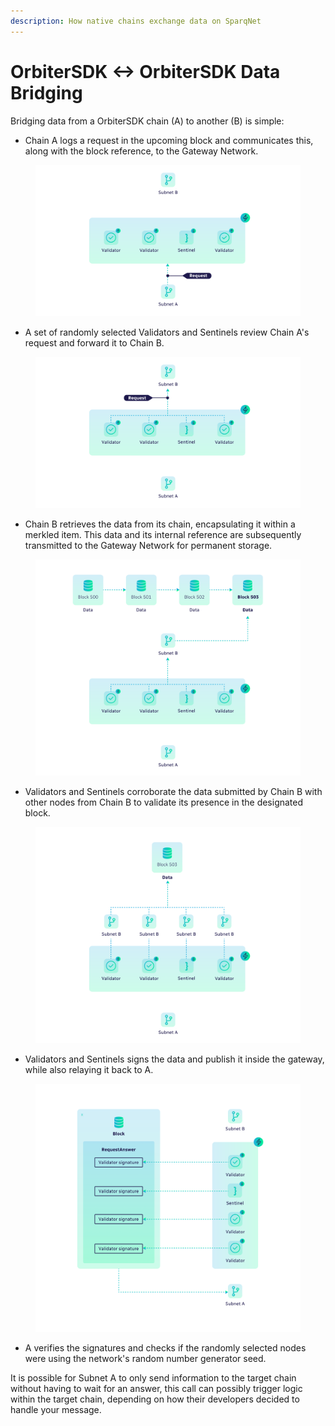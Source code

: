 ```yaml
---
description: How native chains exchange data on SparqNet
---
```


# OrbiterSDK <-> OrbiterSDK Data Bridging

Bridging data from a OrbiterSDK chain (A) to another (B) is simple:

* Chain A logs a request in the upcoming block and communicates this, along with the block reference, to the Gateway Network.

<figure><img src="../../.gitbook/assets/Diagram 1.0.png" alt=""><figcaption></figcaption></figure>

* A set of randomly selected Validators and Sentinels review Chain A's request and forward it to Chain B.

<figure><img src="../../.gitbook/assets/Diagram 2.png" alt=""><figcaption></figcaption></figure>

* Chain B retrieves the data from its chain, encapsulating it within a merkled item. This data and its internal reference are subsequently transmitted to the Gateway Network for permanent storage.

<figure><img src="../../.gitbook/assets/Diagram 3.png" alt=""><figcaption></figcaption></figure>

* Validators and Sentinels corroborate the data submitted by Chain B with other nodes from Chain B to validate its presence in the designated block.

<figure><img src="../../.gitbook/assets/Diagram 4.png" alt=""><figcaption></figcaption></figure>

* Validators and Sentinels signs the data and publish it inside the gateway, while also relaying it back to A.

<figure><img src="../../.gitbook/assets/Diagram 5.png" alt=""><figcaption></figcaption></figure>

* A verifies the signatures and checks if the randomly selected nodes were using the network's random number generator seed.

It is possible for Subnet A to only send information to the target chain without having to wait for an answer, this call can possibly trigger logic within the target chain, depending on how their developers decided to handle your message.

